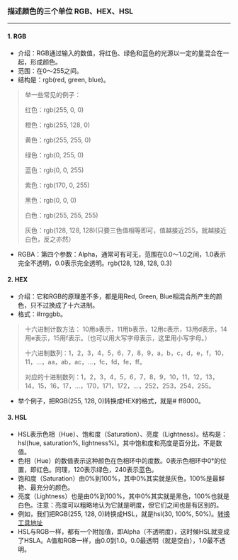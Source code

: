 ### 描述颜色的三个单位 RGB、HEX、HSL
---

#### 1. RGB

- 介绍：RGB通过输入的数值，将红色、绿色和蓝色的光源以一定的量混合在一起，形成颜色。
- 范围：在0～255之间。
- 结构是：rgb(red, green, blue)。
> 举一些常见的例子：
>
> 红色：rgb(255, 0, 0)
>
>橙色：rgb(255, 128, 0)
>
>黄色：rgb(255, 255, 0)
>
> 绿色：rgb(0, 255, 0)
>
> 蓝色：rgb(0, 0, 255)
>
> 紫色：rgb(170, 0, 255)
>
> 黑色：rgb(0, 0, 0)
>
> 白色：rgb(255, 255, 255)
>
> 灰色：rgb(128, 128, 128)(只要三色值相等即可，值越接近255，就越接近白色，反之亦然）
- RGBA：第四个参数：Alpha，通常可有可无，范围在0.0～1.0之间，1.0表示完全不透明，0.0表示完全透明。rgb(128, 128, 128, 0.3)

#### 2. HEX

+ 介绍：它和RGB的原理差不多，都是用Red, Green, Blue相混合所产生的颜色，只不过换成了十六进制。
+ 格式：#rrggbb。
> 十六进制计数方法：
> 10用a表示，11用b表示，12用c表示，13用d表示，14用e表示，15用f表示。（也可以用大写字母表示，这里用小写字母。）
>
> 十六进制数列：1，2，3，4，5，6，7，8，9，a，b，c，d，e，f，10，11，…，aa，ab，ac，…，fc，fd，fe，ff。
>
> 对应的十进制数列：1，2，3，4，5，6，7，8，9，10，11，12，13，14，15，16，17，…，170，171，172，…，252，253，254，255。
+ 举个例子，把RGB(255, 128, 0)转换成HEX的格式，就是# ff8000。

#### 3. HSL

* HSL表示色相（Hue）、饱和度（Saturation）、亮度（Lightness）。结构是：hsl(hue, saturation%, lightness%)。其中饱和度和亮度是百分比，不是数值。
* 色相（Hue）的数值表示这种颜色在色相环中的度数。0表示色相环中0°的位置，即红色。同理，120表示绿色，240表示蓝色。
* 饱和度（Saturation）由0%到100%，其中0%其实就是灰色，100%是最鲜艳、最充分的颜色。
* 亮度（Lightness）也是由0%到100%，其中0%其实就是黑色，100%也就是白色。注意：亮度可以粗略地认为它就是明度，但它们之间也是有区别的。
* 例如，我们把RGB(255, 128, 0)转换成HSL，就是hsl(30, 100%, 50%)。[转换工具地址](https://link.zhihu.com/?target=http%3A//tools.jb51.net/color/rgb_hex_hsl)
* HSL与RGB一样，都有一个附加值，即Alpha（不透明度），这时候HSL就变成了HSLA。A值和RGB一样，由0.0到1.0。0.0最透明（就是空白），1.0最不透明。